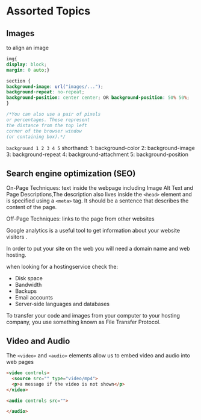 # Assorted Topics

## Images

to align an image 
```css
img{
display: block;
margin: 0 auto;}
```

```css
section {
background-image: url("images/...");
background-repeat: no-repeat;
background-position: center center; OR background-position: 50% 50%;
}

/*You can also use a pair of pixels
or percentages. These represent
the distance from the top left
corner of the browser window
(or containing box).*/
```

`background 1 2 3 4 5` shorthand:
1: background-color
2: background-image
3: background-repeat
4: background-attachment
5: background-position


## Search engine optimization (SEO)

On-Page Techniques: text inside the webpage including Image Alt Text and Page Descriptions,The description also lives inside
the `<head>` element and is
specified using a `<meta>` tag.
It should be a sentence that
describes the content of the
page.

Off-Page Techniques: links to the page from other websites


Google analytics is a useful tool to get information about your website visitors .

In order to put your site on the web you will
need a domain name and web hosting.

when looking for a hostingservice check the:
- Disk space
- Bandwidth
- Backups
- Email accounts
- Server-side languages and databases

To transfer your code and images from your
computer to your hosting company, you use
something known as File Transfer Protocol.


## Video and Audio

The `<video>` and `<audio>` elements allow us to embed video and audio into web pages

```html
<video controls>
  <source src="" type="video/mp4">
  <p>a message if the video is not shown</p>
</video>

<audio controls src="">

</audio>
```

